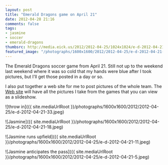 ```yaml
---
layout: post
title: "Emerald Dragons game on April 21"
date: 2012-04-28 21:16
comments: false
tags: 
- jasmine
- soccer
- emerald-dragons
thumbsrc: http://media.eick.us/2012/2012-04-25/1024x1024/e-d-2012-04-21-18.jpeg
featured_image: "/photographs/1600x1600/2012/2012-04-25/e-d-2012-04-21-33.jpeg"
---
```

The Emerald Dragons soccer game from April 21.  Still not up to the weekend last weekend where it was so cold that my hands were blue after I took pictures, but I'll get those posted in a day or so.
 
I also put together a web site for me to post pictures of the whole team.  The [Web site](http://emerald-dragons.net) will have all the pictures I take from the games that you can view as a slideshow.

![throw in]({{ site.mediaUrlRoot }}/photographs/1600x1600/2012/2012-04-25/e-d-2012-04-21-33.jpeg)

![Jasmine]({{ site.mediaUrlRoot }}/photographs/1600x1600/2012/2012-04-25/e-d-2012-04-21-18.jpeg)

![Jasmine runs upfield]({{ site.mediaUrlRoot }}/photographs/1600x1600/2012/2012-04-25/e-d-2012-04-21-11.jpeg)

![Jasmine anticipates the pass]({{ site.mediaUrlRoot }}/photographs/1600x1600/2012/2012-04-25/e-d-2012-04-21-5.jpeg)
